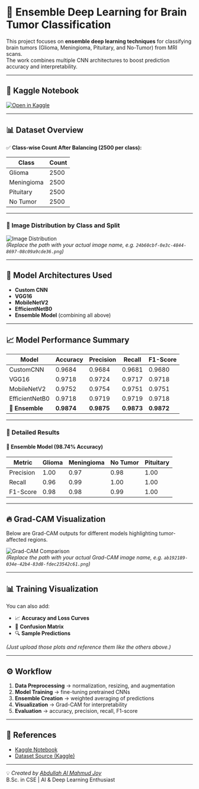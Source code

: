 # 🧠 Ensemble Deep Learning for Brain Tumor Classification

This project focuses on **ensemble deep learning techniques** for classifying brain tumors (Glioma, Meningioma, Pituitary, and No-Tumor) from MRI scans.  
The work combines multiple CNN architectures to boost prediction accuracy and interpretability.

---

## 📘 Kaggle Notebook

[![Open in Kaggle](https://img.shields.io/badge/Kaggle-Open%20Notebook-blue?logo=kaggle)](https://www.kaggle.com/code/abdullahalmahmudjoy/ensemble-deep-learning-for-brain-tumor-classifica?scriptVersionId=266878172)

---

## 📊 Dataset Overview

✅ **Class-wise Count After Balancing (2500 per class):**

| Class       | Count |
|--------------|--------|
| Glioma       | 2500   |
| Meningioma   | 2500   |
| Pituitary    | 2500   |
| No Tumor     | 2500   |

---

### 🧩 Image Distribution by Class and Split

![Image Distribution](path/to/your_first_image.png)  
*(Replace the path with your actual image name, e.g. `24b60cbf-0e3c-4844-8697-08c09a9cde36.png`)*

---

## 🧠 Model Architectures Used

- **Custom CNN**
- **VGG16**
- **MobileNetV2**
- **EfficientNetB0**
- **Ensemble Model** (combining all above)

---

## 📈 Model Performance Summary

| Model          | Accuracy | Precision | Recall | F1-Score |
|----------------|-----------|------------|---------|-----------|
| CustomCNN      | 0.9684    | 0.9684     | 0.9681  | 0.9680    |
| VGG16          | 0.9718    | 0.9724     | 0.9717  | 0.9718    |
| MobileNetV2    | 0.9752    | 0.9754     | 0.9751  | 0.9751    |
| EfficientNetB0 | 0.9718    | 0.9719     | 0.9719  | 0.9718    |
| 🧩 **Ensemble** | **0.9874** | **0.9875** | **0.9873** | **0.9872** |

---

### 🧾 Detailed Results

#### 📌 Ensemble Model (98.74% Accuracy)

| Metric | Glioma | Meningioma | No Tumor | Pituitary |
|---------|--------|-------------|-----------|------------|
| Precision | 1.00 | 0.97 | 0.98 | 1.00 |
| Recall | 0.96 | 0.99 | 1.00 | 1.00 |
| F1-Score | 0.98 | 0.98 | 0.99 | 1.00 |

---

## 🔥 Grad-CAM Visualization

Below are Grad-CAM outputs for different models highlighting tumor-affected regions.

![Grad-CAM Comparison](path/to/your_second_image.png)  
*(Replace the path with your actual Grad-CAM image name, e.g. `ab192189-034e-42b4-83d8-fdec23542c61.png`)*

---

## 📊 Training Visualization

You can also add:

- 📈 **Accuracy and Loss Curves**
- 🧮 **Confusion Matrix**
- 🔍 **Sample Predictions**

*(Just upload those plots and reference them like the others above.)*

---

## ⚙️ Workflow

1. **Data Preprocessing** → normalization, resizing, and augmentation  
2. **Model Training** → fine-tuning pretrained CNNs  
3. **Ensemble Creation** → weighted averaging of predictions  
4. **Visualization** → Grad-CAM for interpretability  
5. **Evaluation** → accuracy, precision, recall, F1-score  

---

## 🧾 References

- [Kaggle Notebook](https://www.kaggle.com/code/abdullahalmahmudjoy/ensemble-deep-learning-for-brain-tumor-classifica?scriptVersionId=266878172)
- [Dataset Source (Kaggle)](https://www.kaggle.com/datasets)

---

💡 *Created by [Abdullah Al Mahmud Joy](https://www.kaggle.com/abdullahalmahmudjoy)*  
B.Sc. in CSE | AI & Deep Learning Enthusiast  

